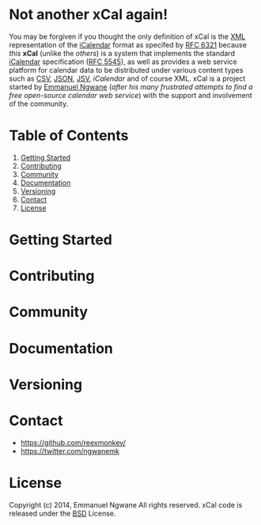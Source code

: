 Not another xCal again!
==============================
You may be forgiven if you thought the only definition of xCal is the [XML](http://en.wikipedia.org/wiki/XML) representation of the [iCalendar](http://en.wikipedia.org/wiki/ICalendar) format as specifed by [RFC 6321](http://tools.ietf.org/html/rfc6321) because *this* **xCal** (unlike the *others*) is a system that implements the standard [iCalendar](http://en.wikipedia.org/wiki/ICalendar) specification ([RFC 5545](http://tools.ietf.org/html/rfc5545)), as well as provides a web service platform for calendar data to be distributed under various content types such as [CSV](http://en.wikipedia.org/wiki/Comma-separated_values), [JSON](http://en.wikipedia.org/wiki/JSON), [JSV](http://mono.servicestack.net/docs/text-serializers/jsv-format), *iCalendar* and of course XML. xCal is a project started by [Emmanuel Ngwane](https://twitter.com/ngwanemk) (*after his many frustrated attempts to find a free open-source calendar web service*) with the support and involvement of the community.

 

Table of Contents
=================
1. [Getting Started](https://github.com/reexmonkey/xcal/#getting-started)
2. [Contributing](https://github.com/reexmonkey/xcal/#contributing)
3. [Community](https://github.com/reexmonkey/xcal/#community)
4. [Documentation](https://github.com/reexmonkey/xcal/#documentation)
5. [Versioning](https://github.com/reexmonkey/xcal/#versioning)
6. [Contact](https://github.com/reexmonkey/xcal/#contact)
7. [License](https://github.com/reexmonkey/xcal/#license)


Getting Started
===============



Contributing
============


Community
==========

Documentation
=============

Versioning
==========


Contact
========
* https://github.com/reexmonkey/
* https://twitter.com/ngwanemk


License
=======
Copyright (c) 2014, Emmanuel Ngwane
All rights reserved.
xCal code is released under the [BSD](https://github.com/reexmonkey/xcal/blob/master/LICENSE) License.
